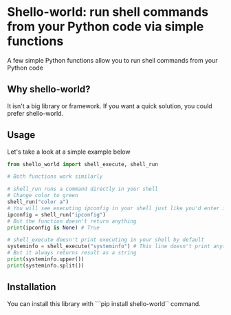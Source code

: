 # Shello-world: run shell commands from your Python code via simple functions
A few simple Python functions allow you to run shell commands from your Python code

## Why shello-world?
It isn't a big library or framework. If you want a quick solution, you could prefer shello-world.

## Usage
Let's take a look at a simple example below
```python
from shello_world import shell_execute, shell_run

# Both functions work similarly

# shell_run runs a command directly in your shell
# Change color to green
shell_run("color a")
# You will see executing ipconfig in your shell just like you'd enter it
ipconfig = shell_run("ipconfig")
# But the function doesn't return anything
print(ipconfig is None) # True

# shell_execute doesn't print executing in your shell by default
systeminfo = shell_execute("systeminfo") # This line doesn't print anything
# But it always returns result as a string
print(systeminfo.upper())
print(systeminfo.split())
```

## Installation
You can install this library with ```pip install shello-world`` command.